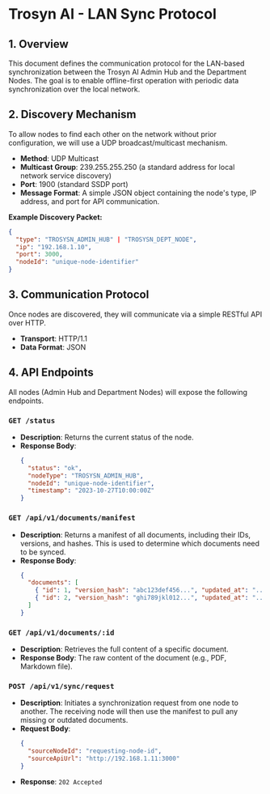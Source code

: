 # Trosyn AI - LAN Sync Protocol

## 1. Overview

This document defines the communication protocol for the LAN-based synchronization between the Trosyn AI Admin Hub and the Department Nodes. The goal is to enable offline-first operation with periodic data synchronization over the local network.

## 2. Discovery Mechanism

To allow nodes to find each other on the network without prior configuration, we will use a UDP broadcast/multicast mechanism.

- **Method**: UDP Multicast
- **Multicast Group**: 239.255.255.250 (a standard address for local network service discovery)
- **Port**: 1900 (standard SSDP port)
- **Message Format**: A simple JSON object containing the node's type, IP address, and port for API communication.

**Example Discovery Packet:**
```json
{
  "type": "TROSYSN_ADMIN_HUB" | "TROSYSN_DEPT_NODE",
  "ip": "192.168.1.10",
  "port": 3000,
  "nodeId": "unique-node-identifier"
}
```

## 3. Communication Protocol

Once nodes are discovered, they will communicate via a simple RESTful API over HTTP.

- **Transport**: HTTP/1.1
- **Data Format**: JSON

## 4. API Endpoints

All nodes (Admin Hub and Department Nodes) will expose the following endpoints.

### `GET /status`

- **Description**: Returns the current status of the node.
- **Response Body**:
  ```json
  {
    "status": "ok",
    "nodeType": "TROSYSN_ADMIN_HUB",
    "nodeId": "unique-node-identifier",
    "timestamp": "2023-10-27T10:00:00Z"
  }
  ```

### `GET /api/v1/documents/manifest`

- **Description**: Returns a manifest of all documents, including their IDs, versions, and hashes. This is used to determine which documents need to be synced.
- **Response Body**:
  ```json
  {
    "documents": [
      { "id": 1, "version_hash": "abc123def456...", "updated_at": "..." },
      { "id": 2, "version_hash": "ghi789jkl012...", "updated_at": "..." }
    ]
  }
  ```

### `GET /api/v1/documents/:id`

- **Description**: Retrieves the full content of a specific document.
- **Response Body**: The raw content of the document (e.g., PDF, Markdown file).

### `POST /api/v1/sync/request`

- **Description**: Initiates a synchronization request from one node to another. The receiving node will then use the manifest to pull any missing or outdated documents.
- **Request Body**:
  ```json
  {
    "sourceNodeId": "requesting-node-id",
    "sourceApiUrl": "http://192.168.1.11:3000"
  }
  ```
- **Response**: `202 Accepted`
